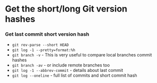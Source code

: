 # Get the short/long Git version hashes

### Get last commit short version hash

* ```git rev-parse --short HEAD```
* ```git log -1 --pretty=format:%h```
* ```git branch -v``` - This is very useful to compare local branches commit hashes
* ```git branch -av``` - or include remote branches too
* ```git log -1 --abbrev-commit``` - details about last commit
* ```git log --oneline``` - full list of commits and short commit hash
